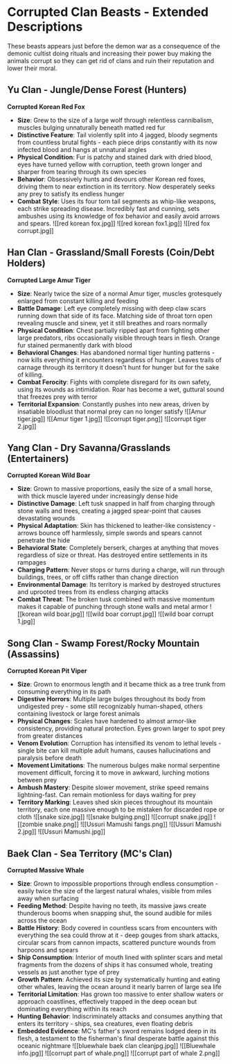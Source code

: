 # Corrupted Clan Beasts - Extended Descriptions

These beasts appears just before the demon war as a consequence of the demonic cultist doing rituals and increasing their power buy making the animals corrupt so they can get rid of clans and ruin their reputation and lower their moral.
## Yu Clan - Jungle/Dense Forest (Hunters)
**Corrupted Korean Red Fox**

- **Size**: Grew to the size of a large wolf through relentless cannibalism, muscles bulging unnaturally beneath matted red fur
- **Distinctive Feature**: Tail violently split into 4 jagged, bloody segments from countless brutal fights - each piece drips constantly with its now infected blood and hangs at unnatural angles
- **Physical Condition**: Fur is patchy and stained dark with dried blood, eyes have turned yellow with corruption, teeth grown longer and sharper from tearing through its own species
- **Behavior**: Obsessively hunts and devours other Korean red foxes, driving them to near extinction in its territory. Now desperately seeks any prey to satisfy its endless hunger
- **Combat Style**: Uses its four torn tail segments as whip-like weapons, each strike spreading disease. Incredibly fast and cunning, sets ambushes using its knowledge of fox behavior and easily avoid arrows and spears.
![[red korean fox.jpg]]
![[red korean fox1.jpg]]
![[red fox corrupt.jpg]]




## Han Clan - Grassland/Small Forests (Coin/Debt Holders)
**Corrupted Large Amur Tiger**

- **Size**: Nearly twice the size of a normal Amur tiger, muscles grotesquely enlarged from constant killing and feeding
- **Battle Damage**: Left eye completely missing with deep claw scars running down that side of its face. Matching side of throat torn open revealing muscle and sinew, yet it still breathes and roars normally
- **Physical Condition**: Chest partially ripped apart from fighting other large predators, ribs occasionally visible through tears in flesh. Orange fur stained permanently dark with blood
- **Behavioral Changes**: Has abandoned normal tiger hunting patterns - now kills everything it encounters regardless of hunger. Leaves trails of carnage through its territory it doesn't hunt for hunger but for the sake of killing.
- **Combat Ferocity**: Fights with complete disregard for its own safety, using its wounds as intimidation. Roar has become a wet, guttural sound that freezes prey with terror
- **Territorial Expansion**: Constantly pushes into new areas, driven by insatiable bloodlust that normal prey can no longer satisfy
![[Amur tiger.jpg]]
![[Amur tiger 1.jpg]]
![[corrupt tiger.png]]
![[corrupt tiger 2.jpg]]


## Yang Clan - Dry Savanna/Grasslands (Entertainers)
**Corrupted Korean Wild Boar**

- **Size**: Grown to massive proportions, easily the size of a small horse, with thick muscle layered under increasingly dense hide
- **Distinctive Damage**: Left tusk snapped in half from charging through stone walls and trees, creating a jagged spear-point that causes devastating wounds
- **Physical Adaptation**: Skin has thickened to leather-like consistency - arrows bounce off harmlessly, simple swords and spears cannot penetrate the hide
- **Behavioral State**: Completely berserk, charges at anything that moves regardless of size or threat. Has destroyed entire settlements in its rampages
- **Charging Pattern**: Never stops or turns during a charge, will run through buildings, trees, or off cliffs rather than change direction
- **Environmental Damage**: Its territory is marked by destroyed structures and uprooted trees from its endless charging attacks
- **Combat Threat**: The broken tusk combined with massive momentum makes it capable of punching through stone walls and metal armor
![[korean wild boar.jpg]]
![[wild boar corrupt.jpg]]
![[wild boar corrupt 1.jpg]]


## Song Clan - Swamp Forest/Rocky Mountain (Assassins)
**Corrupted Korean Pit Viper**

- **Size**: Grown to enormous length and it became thick as a tree trunk from consuming everything in its path
- **Digestive Horrors**: Multiple large bulges throughout its body from undigested prey - some still recognizably human-shaped, others containing livestock or large forest animals
- **Physical Changes**: Scales have hardened to almost armor-like consistency, providing natural protection. Eyes grown larger to spot prey from greater distances
- **Venom Evolution**: Corruption has intensified its venom to lethal levels - single bite can kill multiple adult humans, causes hallucinations and paralysis before death
- **Movement Limitations**: The numerous bulges make normal serpentine movement difficult, forcing it to move in awkward, lurching motions between prey
- **Ambush Mastery**: Despite slower movement, strike speed remains lightning-fast. Can remain motionless for days waiting for prey
- **Territory Marking**: Leaves shed skin pieces throughout its mountain territory, each one massive enough to be mistaken for discarded rope or cloth
![[snake size.jpg]]
![[snake bulging.png]]
![[corrupt snake.jpg]]
![[zombie snake.png]]
![[Ussuri Mamushi fangs.png]]
![[Ussuri Mamushi 2.jpg]]
![[Ussuri Mamushi.jpg]]

## Baek Clan - Sea Territory (MC's Clan)
**Corrupted Massive Whale**

- **Size**: Grown to impossible proportions through endless consumption - easily twice the size of the largest natural whales, visible from miles away when surfacing
- **Feeding Method**: Despite having no teeth, its massive jaws create thunderous booms when snapping shut, the sound audible for miles across the ocean
- **Battle History**: Body covered in countless scars from encounters with everything the sea could throw at it - deep gouges from shark attacks, circular scars from cannon impacts, scattered puncture wounds from harpoons and spears
- **Ship Consumption**: Interior of mouth lined with splinter scars and metal fragments from the dozens of ships it has consumed whole, treating vessels as just another type of prey
- **Growth Pattern**: Achieved its size by systematically hunting and eating other whales, leaving the ocean around it nearly barren of large sea life
- **Territorial Limitation**: Has grown too massive to enter shallow waters or approach coastlines, effectively trapped in the deep ocean but dominating everything within its reach
- **Hunting Behavior**: Indiscriminately attacks and consumes anything that enters its territory - ships, sea creatures, even floating debris
- **Embedded Evidence**: MC's father's sword remains lodged deep in its flesh, a testament to the fisherman's final desperate battle against this oceanic nightmare
![[bluewhale baek clan cleanjpg.jpg]]
![[Bluewhale info.jpg]]
![[corrupt part of whale.png]]
![[corrupt part of whale 2.png]]
